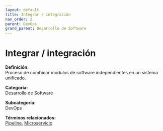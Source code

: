```yaml
---
layout: default
title: Integrar / integración
nav_order: 2
parent: DevOps
grand_parent: Desarrollo de Software
---
```


# Integrar / integración

**Definición:**  
Proceso de combinar módulos de software independientes en un sistema unificado.

**Categoría:**  
Desarrollo de Software  

**Subcategoría:**  
DevOps

**Términos relacionados:**  
[Pipeline](https://maleniski.github.io/diccionario-angl-tec-mx/docs/desarrollo-de-software/devops/pipeline.html), [Microservicio](https://maleniski.github.io/diccionario-angl-tec-mx/docs/desarrollo-de-software/devops/microservicio.html)
